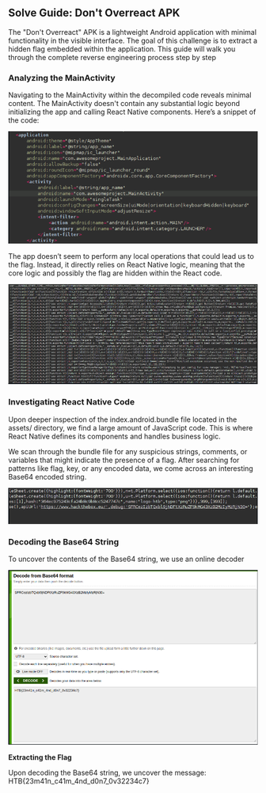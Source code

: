 ## Solve Guide: Don't Overreact APK

The "Don't Overreact" APK is a lightweight Android application with minimal functionality in the visible interface. The goal of this challenge is to extract a hidden flag embedded within the application. This guide will walk you through the complete reverse engineering process step by step

### Analyzing the MainActivity

Navigating to the MainActivity within the decompiled code reveals minimal content. The MainActivity doesn't contain any substantial logic beyond initializing the app and calling React Native components. Here’s a snippet of the code:

![image](images/1.png)

The app doesn’t seem to perform any local operations that could lead us to the flag. Instead, it directly relies on React Native logic, meaning that the core logic and possibly the flag are hidden within the React code.

![image](images/2.png)


### Investigating React Native Code
Upon deeper inspection of the index.android.bundle file located in the assets/ directory, we find a large amount of JavaScript code. This is where React Native defines its components and handles business logic.

We scan through the bundle file for any suspicious strings, comments, or variables that might indicate the presence of a flag. After searching for patterns like flag, key, or any encoded data, we come across an interesting Base64 encoded string.

![image](images/3.png)


### Decoding the Base64 String

To uncover the contents of the Base64 string, we use an online decoder

![image](images/4.png)


**Extracting the Flag**

Upon decoding the Base64 string, we uncover the message: HTB{23m41n_c41m_4nd_d0n7_0v32234c7}
